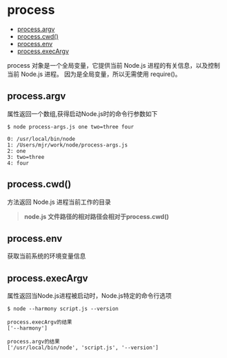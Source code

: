 # process
* [process.argv](#process.argv)
* [process.cwd()](#process.cwd())
* [process.env](#process.env)
* [process.execArgv](#process.execArgv)

process 对象是一个全局变量，它提供当前 Node.js 进程的有关信息，以及控制当前 Node.js 进程。 因为是全局变量，所以无需使用 require()。

## process.argv 

属性返回一个数组,获得启动Node.js时的命令行参数如下

```
$ node process-args.js one two=three four

0: /usr/local/bin/node
1: /Users/mjr/work/node/process-args.js
2: one
3: two=three
4: four
```

## process.cwd()

方法返回 Node.js 进程当前工作的目录

> **node.js 文件路径的相对路径会相对于process.cwd()**

## process.env

获取当前系统的环境变量信息

## process.execArgv

属性返回当Node.js进程被启动时，Node.js特定的命令行选项
```
$ node --harmony script.js --version

process.execArgv的结果
['--harmony']

process.argv的结果
['/usr/local/bin/node', 'script.js', '--version']
````